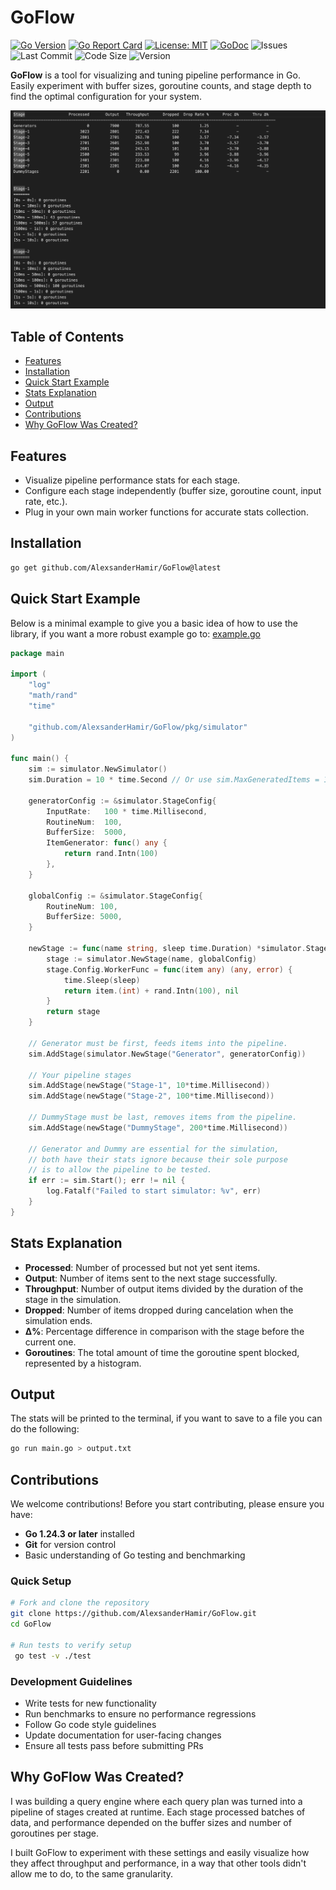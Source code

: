 # GoFlow

[![Go Version](https://img.shields.io/badge/Go-1.24%2B-blue)](https://golang.org)
[![Go Report Card](https://goreportcard.com/badge/github.com/AlexsanderHamir/GoFlow)](https://goreportcard.com/report/github.com/AlexsanderHamir/GoFlow)
[![License: MIT](https://img.shields.io/badge/License-MIT-yellow.svg)](https://opensource.org/licenses/MIT)
[![GoDoc](https://godoc.org/github.com/AlexsanderHamir/GoFlow?status.svg)](https://godoc.org/github.com/AlexsanderHamir/GoFlow/pkg/simulator)
![Issues](https://img.shields.io/github/issues/AlexsanderHamir/GoFlow)
![Last Commit](https://img.shields.io/github/last-commit/AlexsanderHamir/GoFlow)
![Code Size](https://img.shields.io/github/languages/code-size/AlexsanderHamir/GoFlow)
![Version](https://img.shields.io/github/v/tag/AlexsanderHamir/GoFlow?sort=semver)

**GoFlow** is a tool for visualizing and tuning pipeline performance in Go. Easily experiment with buffer sizes, goroutine counts, and stage depth to find the optimal configuration for your system.

![Example Pipeline Visualization](example.png)

## Table of Contents

- [Features](#features)
- [Installation](#installation)
- [Quick Start Example](#quick-start-example)
- [Stats Explanation](#stats-explanation)
- [Output](#output)
- [Contributions](#contributions)
- [Why GoFlow Was Created?](#why-goflow-was-created)

## Features

- Visualize pipeline performance stats for each stage.
- Configure each stage independently (buffer size, goroutine count, input rate, etc.).
- Plug in your own main worker functions for accurate stats collection.

## Installation

```sh
go get github.com/AlexsanderHamir/GoFlow@latest
```

## Quick Start Example

Below is a minimal example to give you a basic idea of how to use the library, if you want a more robust example go to: [example.go](code_example/example.go)

```go
package main

import (
	"log"
	"math/rand"
	"time"

	"github.com/AlexsanderHamir/GoFlow/pkg/simulator"
)

func main() {
	sim := simulator.NewSimulator()
	sim.Duration = 10 * time.Second // Or use sim.MaxGeneratedItems = 10000

	generatorConfig := &simulator.StageConfig{
		InputRate:   100 * time.Millisecond,
		RoutineNum:  100,
		BufferSize:  5000,
		ItemGenerator: func() any {
			return rand.Intn(100)
		},
	}

	globalConfig := &simulator.StageConfig{
		RoutineNum: 100,
		BufferSize: 5000,
	}

	newStage := func(name string, sleep time.Duration) *simulator.Stage {
		stage := simulator.NewStage(name, globalConfig)
		stage.Config.WorkerFunc = func(item any) (any, error) {
			time.Sleep(sleep)
			return item.(int) + rand.Intn(100), nil
		}
		return stage
	}

	// Generator must be first, feeds items into the pipeline.
	sim.AddStage(simulator.NewStage("Generator", generatorConfig))

	// Your pipeline stages
	sim.AddStage(newStage("Stage-1", 10*time.Millisecond))
	sim.AddStage(newStage("Stage-2", 100*time.Millisecond))

	// DummyStage must be last, removes items from the pipeline.
	sim.AddStage(newStage("DummyStage", 200*time.Millisecond))

	// Generator and Dummy are essential for the simulation,
	// both have their stats ignore because their sole purpose
	// is to allow the pipeline to be tested.
	if err := sim.Start(); err != nil {
		log.Fatalf("Failed to start simulator: %v", err)
	}
}
```

## Stats Explanation

- **Processed**: Number of processed but not yet sent items.
- **Output**: Number of items sent to the next stage successfully.
- **Throughput**: Number of output items divided by the duration of the stage in the simulation.
- **Dropped**: Number of items dropped during cancelation when the simulation ends.
- **Δ%**: Percentage difference in comparison with the stage before the current one.
- **Goroutines**: The total amount of time the goroutine spent blocked, represented by a histogram.

## Output

The stats will be printed to the terminal, if you want to save to a file you can do the following:

```bash
go run main.go > output.txt
```

## Contributions

We welcome contributions! Before you start contributing, please ensure you have:

- **Go 1.24.3 or later** installed
- **Git** for version control
- Basic understanding of Go testing and benchmarking

### Quick Setup

```bash
# Fork and clone the repository
git clone https://github.com/AlexsanderHamir/GoFlow.git
cd GoFlow

# Run tests to verify setup
 go test -v ./test
```

### Development Guidelines

- Write tests for new functionality
- Run benchmarks to ensure no performance regressions
- Follow Go code style guidelines
- Update documentation for user-facing changes
- Ensure all tests pass before submitting PRs

## Why GoFlow Was Created?

I was building a query engine where each query plan was turned into a pipeline of stages created at runtime. Each stage processed batches of data, and performance depended on the buffer sizes and number of goroutines per stage.

I built GoFlow to experiment with these settings and easily visualize how they affect throughput and performance, in a way that other tools didn't allow me to do, to the same granularity.
